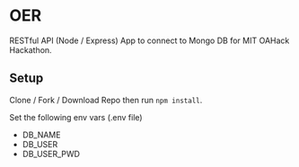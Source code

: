 # OER

RESTful API (Node / Express) App to connect to Mongo DB for MIT OAHack Hackathon.

## Setup
Clone / Fork / Download Repo then run ```npm install```.

Set the following env vars (.env file)

* DB_NAME
* DB_USER
* DB_USER_PWD
